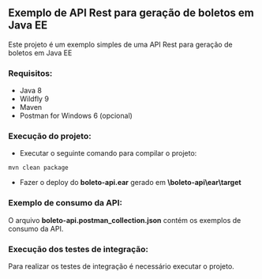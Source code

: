 ## Exemplo de API Rest para geração de boletos em Java EE

Este projeto é um exemplo simples de uma API Rest para geração de boletos em Java EE

### Requisitos:
* Java 8
* Wildfly 9
* Maven
* Postman for Windows 6 (opcional)

### Execução do projeto:
* Executar o seguinte comando para compilar o projeto:
```
mvn clean package
```

* Fazer o deploy do **boleto-api.ear** gerado em **\boleto-api\ear\target**

### Exemplo de consumo da API:

O arquivo **boleto-api.postman_collection.json** contém os exemplos de consumo da API.

### Execução dos testes de integração:

Para realizar os testes de integração é necessário executar o projeto.
